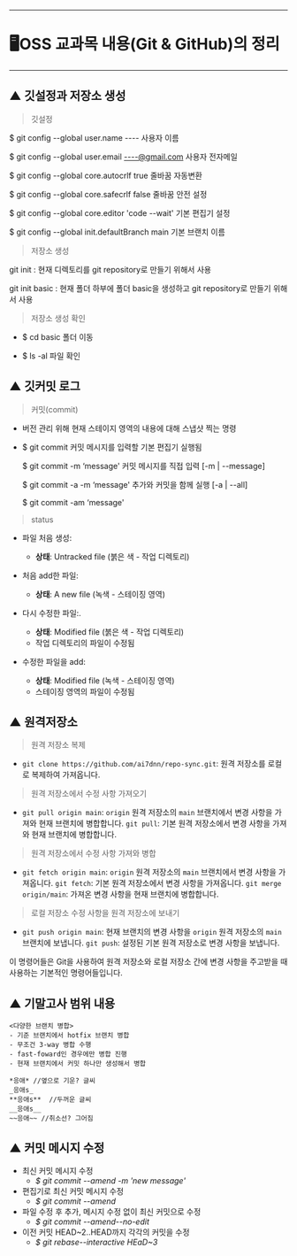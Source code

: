 * * *
# 🖥OSS 교과목 내용(Git & GitHub)의 정리
* * *
## ▲ 깃설정과 저장소 생성

> 깃설정
> 
 $ git config --global user.name ---- 사용자 이름

 $ git config --global user.email ----@gmail.com 사용자 전자메일

 $ git config --global core.autocrlf true 줄바꿈 자동변환

 $ git config --global core.safecrlf false 줄바꿈 안전 설정

 $ git config --global core.editor 'code --wait' 기본 편집기 설정

 $ git config --global init.defaultBranch main 기본 브랜치 이름

> 저장소 생성
>
git init : 현재 디렉토리를 git repository로 만들기 위해서 사용

git init basic : 현재 폴더 하부에 폴더 basic을 생성하고 git repository로 만들기 위해서 사용

> 저장소 생성 확인
> 
- $ cd basic 폴더 이동

- $ ls -al 파일 확인

## ▲ 깃커밋 로그
> 커밋(commit)

- 버전 관리 위해 현재 스테이지 영역의 내용에 대해 스냅샷 찍는 명령
- $ git commit   커밋 메시지를 입력할 기본 편집기 실행됨
  
  $ git commit -m ‘message'   커밋 메시지를 직접 입력 [-m | --message]
  
  $ git commit -a -m ‘message'    추가와 커밋을 함께 실행 [-a | --all]
  
  $ git commit -am ‘message'


> status 

- 파일 처음 생성:
    - **상태**: Untracked file (붉은 색 - 작업 디렉토리)

- 처음 add한 파일:
    - **상태**: A new file (녹색 - 스테이징 영역)

- 다시 수정한 파일:.
    - **상태**: Modified file (붉은 색 - 작업 디렉토리)
    - 작업 디렉토리의 파일이 수정됨

- 수정한 파일을 add:
    - **상태**: Modified file (녹색 - 스테이징 영역)
    - 스테이징 영역의 파일이 수정됨

## ▲ 원격저장소
> 원격 저장소 복제
  - `git clone https://github.com/ai7dnn/repo-sync.git`: 원격 저장소를 로컬로 복제하여 가져옵니다.

> 원격 저장소에서 수정 사항 가져오기
 - `git pull origin main`: `origin` 원격 저장소의 `main` 브랜치에서 변경 사항을 가져와 현재 브랜치에 병합합니다.
  `git pull`: 기본 원격 저장소에서 변경 사항을 가져와 현재 브랜치에 병합합니다.

> 원격 저장소에서 수정 사항 가져와 병합
  - `git fetch origin main`: `origin` 원격 저장소의 `main` 브랜치에서 변경 사항을 가져옵니다.
  `git fetch`: 기본 원격 저장소에서 변경 사항을 가져옵니다.
  `git merge origin/main`: 가져온 변경 사항을 현재 브랜치에 병합합니다.

> 로컬 저장소 수정 사항을 원격 저장소에 보내기
 - `git push origin main`: 현재 브랜치의 변경 사항을 `origin` 원격 저장소의 `main` 브랜치에 보냅니다.
  `git push`: 설정된 기본 원격 저장소로 변경 사항을 보냅니다.

 이 명령어들은 Git을 사용하여 원격 저장소와 로컬 저장소 간에 변경 사항을 주고받을 때 사용하는 기본적인 명령어들입니다.

## ▲ 기말고사 범위 내용
```
<다양한 브랜치 병합>
- 기준 브랜치에서 hotfix 브랜치 병합
- 무조건 3-way 병합 수행
- fast-foward인 경우에만 병합 진행
- 현재 브랜치에서 커밋 하나만 생성해서 병합

*응애* //옆으로 기운? 글씨
_응애s_
**응애s**  //두꺼운 글씨
__응애s__ 
~~응애~~ //취소선? 그어짐
```
## ▲ 커밋 메시지 수정

- 최신 커밋 메시지 수정
  - *$ git commit --amend -m 'new message'*
- 편집기로 최신 커밋 메시지 수정
  - *$ git commit --amend*
- 파일 수정 후 추가, 메시지 수정 없이 최신 커밋으로 수정
  - *$ git commit --amend--no-edit*
- 이전 커밋 HEAD~2..HEAD까지 각각의 커밋을 수정
  - *$ git rebase--interactive HEaD~3*






